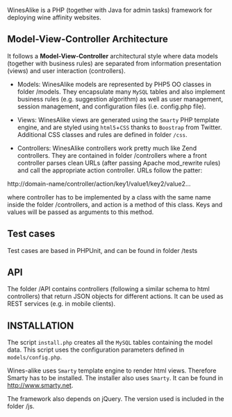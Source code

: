 WinesAlike is a PHP (together with Java for admin tasks) framework for deploying wine affinity websites.

## Model-View-Controller Architecture  
It follows a **Model-View-Controller** architectural style where data models (together with business rules) are separated from information presentation (views) and user interaction (controllers).

- Models: WinesAlike models are represented by PHP5 OO classes in folder /models. They encapsulate many `MySQL` tables and also implement business rules (e.g. suggestion algorithm) as well as user management, session management, and configuration files (i.e. config.php file).

- Views: WinesAlike views are generated using the `Smarty` PHP template engine, and are styled using `html5`+`CSS` thanks to `Boostrap` from Twitter. Additional CSS classes and rules are defined in folder `/css`.

- Controllers: WinesAlike controllers work pretty much like Zend controllers. They are contained in folder /controllers where a front controller parses clean URLs (after passing Apache mod_rewrite rules) and call the appropriate action controller. URLs follow the patter:

http://domain-name/controller/action/key1/value1/key2/value2...

where controller has to be implemented by a class with the same name inside the folder /controllers, and action is a method of this class. Keys and values will be passed as arguments to this method.

## Test cases  
Test cases are based in PHPUnit, and can be found in folder /tests

## API  
The folder /API contains controllers (following a similar schema to html controllers) that return JSON objects for different actions. It can be used as REST services (e.g. in mobile clients).

## INSTALLATION  
The script `install.php` creates all the `MySQL` tables containing the model data. This script uses the configuration parameters defined in `models/config.php`.

Wines-alike uses `Smarty` template engine to render html views. Therefore Smarty has to be installed. The installer also uses `Smarty`. It can be found in http://www.smarty.net.

The framework also depends on jQuery. The version used is included in the folder /js.
